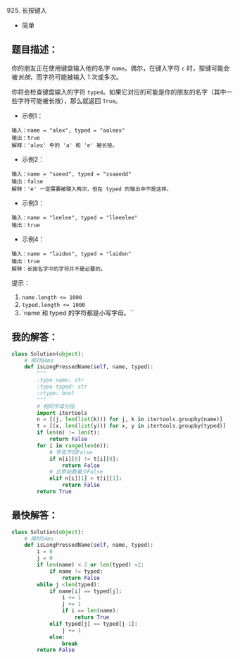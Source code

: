 925. 长按键入

- 简单

## 题目描述：
你的朋友正在使用键盘输入他的名字 `name`。偶尔，在键入字符 `c` 时，按键可能会被*长按*，而字符可能被输入 1 次或多次。

你将会检查键盘输入的字符 `typed`。如果它对应的可能是你的朋友的名字（其中一些字符可能被长按），那么就返回 `True`。

- 示例1：

```
输入：name = "alex", typed = "aaleex"
输出：true
解释：'alex' 中的 'a' 和 'e' 被长按。
```

- 示例2：

```
输入：name = "saeed", typed = "ssaaedd"
输出：false
解释：'e' 一定需要被键入两次，但在 typed 的输出中不是这样。
```

- 示例3：

```
输入：name = "leelee", typed = "lleeelee"
输出：true
```

- 示例4：

```
输入：name = "laiden", typed = "laiden"
输出：true
解释：长按名字中的字符并不是必要的。
```

提示：
1. `name.length <= 1000`
2. `typed.length <= 1000`
3. `name 和 typed 的字符都是小写字母。``

## 我的解答：
``` python
class Solution(object):
    # 用时84ms
    def isLongPressedName(self, name, typed):
        """
        :type name: str
        :type typed: str
        :rtype: bool
        """
        # 相同字母分组
        import itertools
        n = [(j, len(list(k))) for j, k in itertools.groupby(name)]
        t = [(x, len(list(y))) for x, y in itertools.groupby(typed)]
        if len(n) != len(t):
            return False
        for i in range(len(n)):
            # 字母不同False
            if n[i][0] != t[i][0]:
                return False
            # 比原始数量少False
            elif n[i][1] > t[i][1]:
                return False
        return True
```

## 最快解答：
``` python
class Solution(object):
    # 用时24ms
    def isLongPressedName(self, name, typed):
        i = 0
        j = 0
        if len(name) < 2 or len(typed) <2:
            if name != typed:
                return False
        while j <len(typed):
            if name[i] == typed[j]:
                i += 1
                j += 1
                if i == len(name):
                    return True
            elif typed[j] == typed[j-1]:
                j += 1
            else:
                break
        return False    
```
